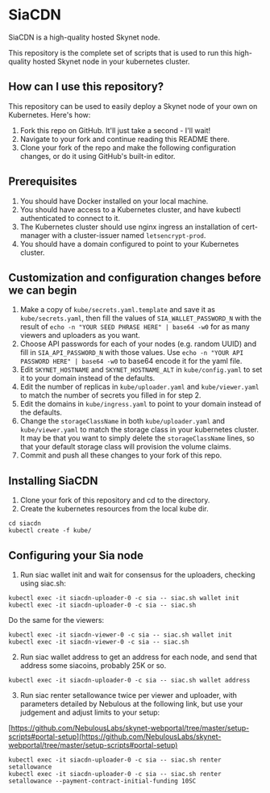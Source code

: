 # SiaCDN

SiaCDN is a high-quality hosted Skynet node.

This repository is the complete set of scripts that is used to run this high-quality hosted Skynet node in your kubernetes cluster.

## How can I use this repository?

This repository can be used to easily deploy a Skynet node of your own on Kubernetes. Here's how:

1. Fork this repo on GitHub. It'll just take a second - I'll wait!
2. Navigate to your fork and continue reading this README there.
3. Clone your fork of the repo and make the following configuration changes, or do it using GitHub's built-in editor.


## Prerequisites

1. You should have Docker installed on your local machine.
2. You should have access to a Kubernetes cluster, and have kubectl authenticated to connect to it.
3. The Kubernetes cluster should use nginx ingress an installation of cert-manager with a cluster-issuer named `letsencrypt-prod`.
4. You should have a domain configured to point to your Kubernetes cluster.


## Customization and configuration changes before we can begin

1. Make a copy of `kube/secrets.yaml.template` and save it as `kube/secrets.yaml`, then fill the values of `SIA_WALLET_PASSWORD_N` with the result of `echo -n "YOUR SEED PHRASE HERE" | base64 -w0` for as many viewers and uploaders as you want.
2. Choose API passwords for each of your nodes (e.g. random UUID) and fill in `SIA_API_PASSWORD_N` with those values. Use `echo -n "YOUR API PASSWORD HERE" | base64 -w0` to base64 encode it for the yaml file.
3. Edit `SKYNET_HOSTNAME` and `SKYNET_HOSTNAME_ALT` in `kube/config.yaml` to set it to your domain instead of the defaults.
4. Edit the number of replicas in `kube/uploader.yaml` and `kube/viewer.yaml` to match the number of secrets you filled in for step 2.
5. Edit the domains in `kube/ingress.yaml` to point to your domain instead of the defaults.
6. Change the `storageClassName` in both `kube/uploader.yaml` and `kube/viewer.yaml` to match the storage class in your kubernetes cluster. It may be that you want to simply delete the `storageClassName` lines, so that your default storage class will provision the volume claims.
7. Commit and push all these changes to your fork of this repo.


## Installing SiaCDN

1. Clone your fork of this repository and cd to the directory.
2. Create the kubernetes resources from the local kube dir.

```
cd siacdn
kubectl create -f kube/
```


## Configuring your Sia node

1. Run siac wallet init and wait for consensus for the uploaders, checking using siac.sh:

```
kubectl exec -it siacdn-uploader-0 -c sia -- siac.sh wallet init
kubectl exec -it siacdn-uploader-0 -c sia -- siac.sh
```

Do the same for the viewers:

```
kubectl exec -it siacdn-viewer-0 -c sia -- siac.sh wallet init
kubectl exec -it siacdn-viewer-0 -c sia -- siac.sh
```

2. Run siac wallet address to get an address for each node, and send that address some siacoins, probably 25K or so.

```
kubectl exec -it siacdn-uploader-0 -c sia -- siac.sh wallet address
```

3. Run siac renter setallowance twice per viewer and uploader, with parameters detailed by Nebulous at the following link, but use your judgement and adjust limits to your setup:

[https://github.com/NebulousLabs/skynet-webportal/tree/master/setup-scripts#portal-setup](https://github.com/NebulousLabs/skynet-webportal/tree/master/setup-scripts#portal-setup)

```
kubectl exec -it siacdn-uploader-0 -c sia -- siac.sh renter setallowance
kubectl exec -it siacdn-uploader-0 -c sia -- siac.sh renter setallowance --payment-contract-initial-funding 10SC
```